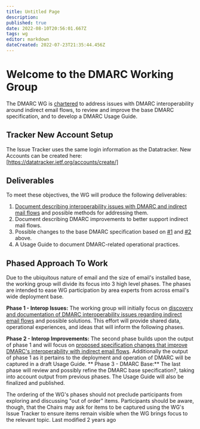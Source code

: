 ```yaml
---
title: Untitled Page
description: 
published: true
date: 2022-08-10T20:56:01.667Z
tags: wg
editor: markdown
dateCreated: 2022-07-23T21:35:44.456Z
---
```


# Welcome to the DMARC Working Group

The DMARC WG is [chartered](https://datatracker.ietf.org/wg/dmarc/charter/) to address issues with DMARC interoperability around indirect email flows, to review and improve the base DMARC specification, and to develop a DMARC Usage Guide.
## Tracker New Account Setup

The Issue Tracker uses the same login information as the Datatracker. New Accounts can be created here: [https://datatracker.ietf.org/accounts/create/]
## Deliverables

To meet these objectives, the WG will produce the following deliverables:

1. [Document describing interoperability issues with DMARC and indirect mail flows](/group/dmarc/MilestoneOneWiki) and possible methods for addressing them. 
2. Document describing DMARC improvements to better support indirect mail flows. 
3. Possible changes to the base DMARC specification based on [#1](https://trac.ietf.org/trac/dmarc/ticket/1) and [#2](https://trac.ietf.org/trac/dmarc/ticket/2) above. 
4. A Usage Guide to document DMARC-related operational practices. 

## Phased Approach To Work

Due to the ubiquitous nature of email and the size of email's installed base, the working group will divide its focus into 3 high level phases. The phases are intended to ease WG participation by area experts from across email's wide deployment base.

**Phase 1 - Interop Issues:** The working group will initially focus on [discovery and documentation of DMARC interoperability issues regarding indirect email flows](MilestoneOneWiki) and possible solutions. This effort will provide shared data, operational experiences, and ideas that will inform the following phases.

**Phase 2 - Interop Improvements:** The second phase builds upon the output of phase 1 and will focus on [proposed specification changes that improve DMARC's interoperability with indirect email flows](MilestoneTwoWiki). Additionally the output of phase 1 as it pertains to the deployment and operation of DMARC will be captured in a draft Usage Guide.
**
Phase 3 - DMARC Base:** The last phase will review and possibly refine the DMARC base specification?, taking into account output from previous phases. The Usage Guide will also be finalized and published.

The ordering of the WG's phases should not preclude participants from exploring and discussing "out of order" items. Participants should be aware, though, that the Chairs may ask for items to be captured using the WG's Issue Tracker to ensure items remain visible when the WG brings focus to the relevant topic.
Last modified 2 years ago

